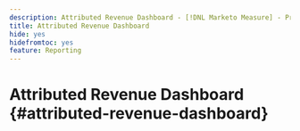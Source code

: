 ```yaml
---
description: Attributed Revenue Dashboard - [!DNL Marketo Measure] - Product
title: Attributed Revenue Dashboard
hide: yes
hidefromtoc: yes
feature: Reporting
---
```

# Attributed Revenue Dashboard {#attributed-revenue-dashboard}
